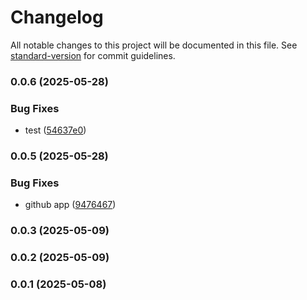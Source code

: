 # Changelog

All notable changes to this project will be documented in this file. See [standard-version](https://github.com/conventional-changelog/standard-version) for commit guidelines.

### 0.0.6 (2025-05-28)


### Bug Fixes

* test ([54637e0](https://github.com/10shubham01/share-cart/commit/54637e0534e72f05da599ca729502ba555153797))

### 0.0.5 (2025-05-28)


### Bug Fixes

* github app ([9476467](https://github.com/10shubham01/share-cart/commit/9476467f2249518a9c2d86408a97dbefa255a0a4))

### 0.0.3 (2025-05-09)

### 0.0.2 (2025-05-09)

### 0.0.1 (2025-05-08)
